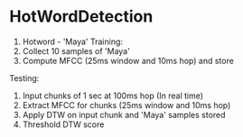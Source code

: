 # HotWordDetection

1. Hotword - 'Maya'
Training:
1. Collect 10 samples of 'Maya'
2. Compute MFCC (25ms window and 10ms hop) and store

Testing:
1. Input chunks of 1 sec at 100ms hop (In real time)
2. Extract MFCC for chunks (25ms window and 10ms hop)
3. Apply DTW on input chunk and 'Maya' samples stored
4. Threshold DTW score
 
